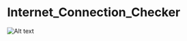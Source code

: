 # Internet_Connection_Checker
![Alt text](https://i.ibb.co/HNRF7Fr/Internet-Connection-Checker.png)
